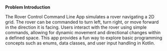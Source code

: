 **Problem Introduction**

The Rover Control Command Line App simulates a rover navigating a 2D grid. The rover can be commanded to turn left, turn right, or move forward in the direction it is facing. Users interact with the rover using simple commands, allowing for dynamic movement and directional changes within a defined space. This app provides a fun way to explore basic programming concepts such as enums, data classes, and user input handling in Kotlin.

